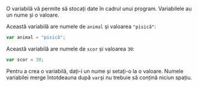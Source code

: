 O variabilă vă permite să stocați date în cadrul unui program. Variabilele au un nume și o valoare.

Această variabilă are numele de `animal` și valoarea `"pisică"`:

```javascript
var animal = "pisică";
```

Această variabilă are numele de `scor` și valoarea `30`:

```javascript
var scor = 30;
```

Pentru a crea o variabilă, dați-i un nume și setați-o la o valoare. Numele variabilei merge întotdeauna după `var`și nu trebuie să conțină niciun spațiu.